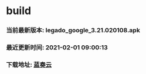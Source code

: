 # build

### 当前最新版本: legado_google_3.21.020108.apk
### 最近更新时间: 2021-02-01 09:00:13
### 下载地址: [蓝奏云](https://wwa.lanzous.com/b0d8bblej)

